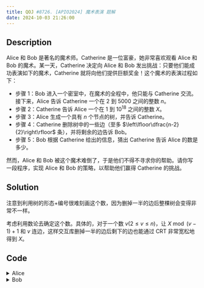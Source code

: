 ```yaml
---
title: QOJ #8726. [APIO2024] 魔术表演 题解
date: 2024-10-03 21:26:00
---
```


## Description

Alice 和 Bob 是著名的魔术师。Catherine 是一位富豪，她非常喜欢观看 Alice 和 Bob 的魔术。某一天，Catherine 决定向 Alice 和 Bob 发出挑战：只要他们能成功表演如下的魔术，Catherine 就将向他们提供巨额奖金！这个魔术的表演过程如下：

- 步骤 $1$：Bob 进⼊⼀个密室中，在魔术的全程中，他只能与 Catherine 交流。接下来，Alice 告诉 Catherine ⼀个在 $2$ 到 $5000$ 之间的整数 $n$。
- 步骤 $2$：Catherine 告诉 Alice ⼀个在 $1$ 到 $10^{18}$ 之间的整数 $X$。
- 步骤 $3$：Alice 生成⼀个具有 $n$ 个节点的树，并告诉 Catherine。
- 步骤 $4$：Catherine 删除树中的⼀些边（至多 $\left\lfloor\dfrac{n-2}{2}\right\rfloor$ 条），并将剩余的边告诉 Bob。
- 步骤 $5$：Bob 根据 Catherine 给出的信息，猜出 Catherine 告诉 Alice 的数是多少。

然⽽，Alice 和 Bob 被这个魔术难倒了，于是他们不得不寻求你的帮助。请你写一段程序，实现 Alice 和 Bob 的策略，以帮助他们赢得 Catherine 的挑战。

## Solution

注意到利用树的形态+编号很难刻画这个数，因为删掉一半的边后整棵树会变得非常不一样。

考虑利用数论去确定这个数。具体的，对于一个数 $v(2\leq v\leq n)$，让 $X\bmod (v-1)+1$ 和 $v$ 连边，这样交互库删掉一半的边后剩下的边也能通过 CRT 非常宽松地得到 $X$。

## Code

<details>
<summary>Alice</summary>

```cpp
#include "Alice.h"
#include <bits/stdc++.h>

std::vector<std::pair<int, int>> Alice() {
  int n = 5000;
  long long x = setN(n);
  std::vector<std::pair<int, int>> ed;
  for (int i = 2; i <= n; ++i) ed.emplace_back(x % (i - 1) + 1, i);
  return ed;  
}
```
</details>

<details>
<summary>Bob</summary>

```cpp
#include "Bob.h"
#include <bits/stdc++.h>

using i128 = __int128_t;
using pii = std::pair<i128, i128>;

pii merge(pii a, pii b) {
  if (a.second > b.second) std::swap(a, b);
  i128 lcm = a.second / std::__gcd(a.second, b.second) * b.second;
  for (int i = 0; i < a.second; ++i)
    if ((b.first + b.second * i) % a.second == a.first)
      return {b.first + b.second * i, lcm};
}

long long Bob(std::vector<std::pair<int, int>> V) {
  pii now = {0, 1};
  for (auto [u, v] : V) {
    if (u > v) std::swap(u, v);
    now = merge(now, {u - 1, v - 1});
    if (now.second > (i128)1000000000000000000) return (long long)now.first;
  }
}
```
</details>

